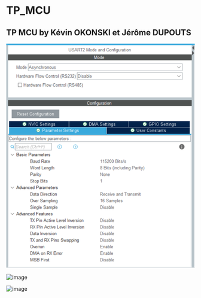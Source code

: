 # TP_MCU

## TP MCU by Kévin OKONSKI et Jérôme DUPOUTS

![Screenshot](screenshot.png)

![image](https://user-images.githubusercontent.com/125466579/223980670-0ea654f9-17f8-446e-b1f9-97c7840d6524.png)

![image](https://user-images.githubusercontent.com/125466579/223980507-3857d2ae-9456-44b5-9b9a-b656f4222e2e.png)

